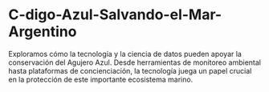# C-digo-Azul-Salvando-el-Mar-Argentino
Exploramos cómo la tecnología y la ciencia de datos pueden apoyar la conservación del Agujero Azul. Desde herramientas de monitoreo ambiental hasta plataformas de concienciación, la tecnología juega un papel crucial en la protección de este importante ecosistema marino.
